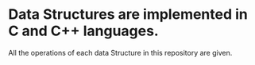 # Data Structures are implemented in C and C++ languages. 
All the operations of each data Structure in this repository are given. 
